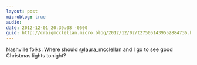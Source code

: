 ```yaml
---
layout: post
microblog: true
audio: 
date: 2012-12-01 20:39:08 -0500
guid: http://craigmcclellan.micro.blog/2012/12/02/t275051439552884736.html
---
```

Nashville folks: Where should @laura_mcclellan and I go to see good Christmas lights tonight?

